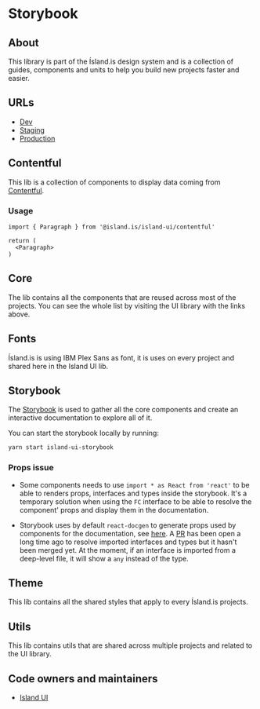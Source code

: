 # Storybook

## About

This library is part of the Ísland.is design system and is a collection of guides, components and units to help you build new projects faster and easier.

## URLs

- [Dev](https://ui.dev01.devland.is)
- [Staging](https://ui.staging01.devland.is)
- [Production](https://ui.devland.is)

## Contentful

This lib is a collection of components to display data coming from [Contentful](https://www.contentful.com).

### Usage

```tsx
import { Paragraph } from '@island.is/island-ui/contentful'

return (
  <Paragraph>
)
```

## Core

The lib contains all the components that are reused across most of the projects. You can see the whole list by visiting the UI library with the links above.

## Fonts

Ísland.is is using IBM Plex Sans as font, it is uses on every project and shared here in the Island UI lib.

## Storybook

The [Storybook](https://storybook.js.org) is used to gather all the core components and create an interactive documentation to explore all of it.

You can start the storybook locally by running:

```bash
yarn start island-ui-storybook
```

### Props issue

- Some components needs to use `import * as React from 'react'` to be able to renders props, interfaces and types inside the storybook. It's a temporary solution when using the `FC` interface to be able to resolve the component' props and display them in the documentation.

- Storybook uses by default `react-docgen` to generate props used by components for the documentation, see [here](https://github.com/storybookjs/storybook/blob/master/addons/docs/react/README.md#typescript-props-with-react-docgen). A [PR](https://github.com/reactjs/react-docgen/pull/352) has been open a long time ago to resolve imported interfaces and types but it hasn't been merged yet. At the moment, if an interface is imported from a deep-level file, it will show a `any` instead of the type.

## Theme

This lib contains all the shared styles that apply to every Ísland.is projects.

## Utils

This lib contains utils that are shared across multiple projects and related to the UI library.

## Code owners and maintainers

- [Island UI](https://github.com/orgs/island-is/teams/island-ui/members)
